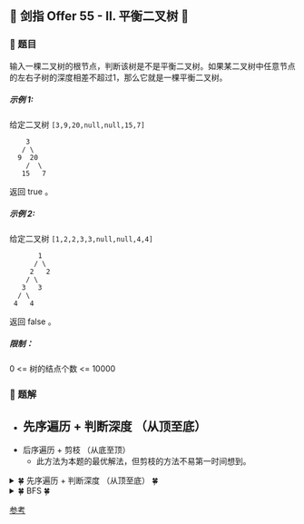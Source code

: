 ## &#127800; 剑指 Offer 55 - II. 平衡二叉树  &#127800;

### &#127826; 题目

输入一棵二叉树的根节点，判断该树是不是平衡二叉树。如果某二叉树中任意节点的左右子树的深度相差不超过1，那么它就是一棵平衡二叉树。

##### 示例 1:

给定二叉树 `[3,9,20,null,null,15,7]`

```
    3
   / \
  9  20
    /  \
   15   7
```
返回 true 。

##### 示例 2:

给定二叉树 `[1,2,2,3,3,null,null,4,4]`

```
       1
      / \
     2   2
    / \
   3   3
  / \
 4   4
```
返回 false 。

##### 限制：
0 <= 树的结点个数 <= 10000

### &#127826; 题解

- 先序遍历 + 判断深度 （从顶至底）
  - 
- 后序遍历 + 剪枝 （从底至顶）
  - 此方法为本题的最优解法，但剪枝的方法不易第一时间想到。

<details>
<summary>&#127808; 先序遍历 + 判断深度 （从顶至底） &#127808;</summary>

### 思路
思路是构造一个获取当前子树的深度的函数 depth(root) （即 面试题55 - I. 二叉树的深度 ），思路是构造一个获取当前子树的深度的函数 depth(root) （即 面试题55 - I. 二叉树的深度 ）
`abs(depth(root.left) - depth(root.right)) <= 1`
是否成立，来判断某子树是否是二叉平衡树。若所有子树都平衡，则此树平衡。



### 步骤
- **isBalanced(root) 函数**： 判断树 root 是否平衡
  - 特例处理： 若树根节点 root 为空，则直接返回 truetrue ；
  - 返回值： 所有子树都需要满足平衡树性质，因此以下三者使用与逻辑 \&\&&& 连接；
    1. abs(self.depth(root.left) - self.depth(root.right)) <= 1 ：判断 当前子树 是否是平衡树；
    2. self.isBalanced(root.left) ： 先序遍历递归，判断 当前子树的左子树 是否是平衡树；
    3. self.isBalanced(root.right) ： 先序遍历递归，判断 当前子树的右子树 是否是平衡树；
  
  
- **depth(root) 函数**： 计算树 root 的深度
  - 终止条件： 当 root 为空，即越过叶子节点，则返回高度 00 ；
  - 返回值： 返回左 / 右子树的深度的最大值 +1+1 。


<![1](https://pic.leetcode-cn.com/8464f2bae6181353f9960c9ada3f060672a7b309dd313155526efba0d3a8b38d-Picture12.png),![2](https://pic.leetcode-cn.com/997c6c77469be3c3cfada7d89a45cf56634742ee86140a7f0c970d8cd335cafe-Picture13.png),![3](https://pic.leetcode-cn.com/23fc976dcc45a11c7c2398da3d5c4bc49768f0fb6a8eacb14837f1e48bb16897-Picture14.png),![4](https://pic.leetcode-cn.com/36272beee5f24ed421e0267f39408c7304862e73a5e40737090226da24e93300-Picture15.png),![5](https://pic.leetcode-cn.com/f7b74ef888f602cd1215e8ebb04a3638e8a9566ce9b76a945e3f45e2f101a367-Picture16.png),![6](https://pic.leetcode-cn.com/06490aa3308753df2554cf86efccf70345394200fe98c2cf01b2451faee18d4b-Picture17.png)>
  
```java
class Solution {
    public boolean isBalanced(TreeNode root) {
        if (root == null) return true;
        return Math.abs(depth(root.left) - depth(root.right)) <= 1 && isBalanced(root.left) && isBalanced(root.right);
    }

    private int depth(TreeNode root) {
        if (root == null) return 0;
        return Math.max(depth(root.left), depth(root.right)) + 1;
    }
}
```
  
## 复杂度分析：
  
- 时间复杂度 O(N log N)： 最差情况下（为 “满二叉树” 时）， isBalanced(root) 遍历树所有节点，判断每个节点的深度 depth(root) 需要遍历 各子树的所有节点 。
  
![](https://files.mdnice.com/user/1562/e82b1f76-5802-42c4-b16a-ca8d597932b2.png)

- 空间复杂度 O(N)： 最差情况下（树退化为链表时），系统递归需要使用 O(N) 的栈空间。

</details>
  
<details>
<summary>&#127808; BFS &#127808;</summary>

### 思路
- 思路是对二叉树做后序遍历，从底至顶返回子树深度，
- 若判定某子树不是平衡树则 “剪枝” ，直接向上返回。

### 步骤
- recur(root) 函数：
  - 返回值：
    1. 当节点root 左 / 右子树的深度差 ≤1 ：则返回当前子树的深度，即节点 root 的左 / 右子树的深度最大值 +1 （ max(left, right) + 1 ）；
    2. 当节点root 左 / 右子树的深度差 >2 ：则返回 −1 ，代表 **此子树不是平衡树** 。
  - 终止条件：
    1. 当 root 为空：说明越过叶节点，因此返回高度 0 ；
    2. 当左（右）子树深度为 -1 ：代表此树的 **左（右）子树** 不是平衡树，因此剪枝，直接返回 −1 ；
  
- isBalanced(root) **函数**：

- 返回值： 若 recur(root) != -1 ，则说明此树平衡，返回 true ； 否则返回 false 。



<![1](https://pic.leetcode-cn.com/001672aae76bc81f0a5cd237163b3d48e554d1e2051c7f62f8ca836579a8d58a-Picture2.png),![2](https://pic.leetcode-cn.com/2adb8e019afec7079b58bfa8c841d10dc9ff29af2942672c6d7f341cd4f0ac06-Picture3.png),![3](https://pic.leetcode-cn.com/43ea0075ea08373d971c05725c9b049f42405f9d4a2399f5d6d03f043e9737ad-Picture4.png),![4](https://pic.leetcode-cn.com/ea59831b3e50203ff7751f8fc1a26cebe630b2bf47d5b4a22feba023af5757b5-Picture5.png),![5](https://pic.leetcode-cn.com/24d38dffc26e333ee92b8ac505586d4fe89b6d3e1bdd660d1130288429b64461-Picture6.png),![6](https://pic.leetcode-cn.com/dc5f22d5798cd4ef4fcc1ba2db268cf41dfb112df33350b36cbe1d84cacf4573-Picture7.png),![7](https://pic.leetcode-cn.com/6a56da4adeb7730e97d1ae46829e9e7bec8c2ed4eb45a88f6e7bfdc77c0c419b-Picture8.png),![8](https://pic.leetcode-cn.com/c0b1b016e1f3255cb65a1df3aaa1d3ff19bd6701a0d372fc9626c28865d7219d-Picture9.png),![9](https://pic.leetcode-cn.com/8f1b123e15154ddcb6656bdd37696eefe2ccfc452a23534943753ca1f7bb12b7-Picture10.png),![10](https://pic.leetcode-cn.com/350bae669dfe5d3aec8a371fac860fcfa12b77e5dbc17ada2abf51a27b0985a5-Picture11.png)>
  
```java
class Solution {
    public boolean isBalanced(TreeNode root) {
        return recur(root) != -1;
    }

    private int recur(TreeNode root) {
        if (root == null) return 0;
        int left = recur(root.left);
        if(left == -1) return -1;
        int right = recur(root.right);
        if(right == -1) return -1;
        return Math.abs(left - right) < 2 ? Math.max(left, right) + 1 : -1;
    }
}
```
  
## 复杂度分析：
  
时间复杂度 O(N)： N 为树的节点数；最差情况下，需要递归遍历树的所有节点。
空间复杂度 O(N)： 最差情况下（树退化为链表时），系统递归需要使用 O(N) 的栈空间。


</details>
  
[参考](Krahets "链接：https://leetcode-cn.com/problems/er-cha-shu-de-shen-du-lcof/solution/mian-shi-ti-55-i-er-cha-shu-de-shen-du-xian-xu-bia/")